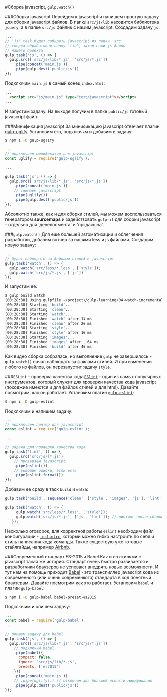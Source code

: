 #Сборка javascript, `gulp.watch()`

###Сборка javascript
Перейдем к javascript и напишем простую задачу для сборки javascript файлов. В папке `src/js/lib` находится библиотека `jquery`, а в папке `src/js` файлик с нашим javascript. Создадим задачу `js`:
```js
...
// 'js' task будет собирать javascript из папки 'src'
// сперва обрабатывая папку 'lib', затем наши js файлы
// нашего проекта
gulp.task('js', () => {
  gulp.src(['src/js/lib/*.js', 'src/js/*.js'])
    .pipe(concat('main.js'))
    .pipe(gulp.dest('public/js'))
});
```
Подключим `main.js` в самый конец `index.html`:
```html
...
  <script src="js/main.js" type="text/javascript"></script>
...
```
И запустим задачу. На выходе получим в папке `public/js` готовый javascript файл.

###Минификация javascript
За минификацию javascript отвечает плагин [gulp-uglify](https://www.npmjs.com/package/gulp-uglify).
Установим его, подключим и добавим в задачу:
```sh
$ npm i -D gulp-uglify
```

```js
...
// подключаем минификатор для javascript
const uglify = require('gulp-uglify');

...

gulp.task('js', () => {
  gulp.src(['src/js/lib/*.js', 'src/js/*.js'])
    .pipe(concat('main.js'))
    // сжимаем javascript
    .pipe(uglify())
    .pipe(gulp.dest('public/js'))
});
```
Абсолютно также, как и для сборки стилей, мы можем воспользоваться генератором **sourcemaps** и задействовать `gulp-if` для сборки javascript - отдельно для 'девелопмента' и 'продакшна'.

###`gulp.watch()`
Для еще большей автоматизации и облегчения разработки, добавим вотчер за нашими less и js файлами. Создадим новую задачу:
```js
...
// будет наблюдать за файлами стилей и javascript
gulp.task('watch', () => {
  gulp.watch('src/less/*.less', ['style']);
  gulp.watch('src/js/*.js', ['js']);
});
```
И запустим ее:
```sh
$ gulp build watch
[00:28:38] Using gulpfile ~/projects/gulp-learning/04-watch-incremental-build/gulpfile.js
[00:28:38] Starting 'build'...
[00:28:38] Starting 'clean'...
[00:28:38] Starting 'watch'...
[00:28:38] Finished 'watch' after 13 ms
[00:28:38] Finished 'clean' after 26 ms
[00:28:38] Starting 'style'...
[00:28:38] Finished 'style' after 16 ms
[00:28:38] Starting 'images'...
[00:28:38] Finished 'images' after 1.64 ms
[00:28:38] Finished 'build' after 46 ms
```
Как видно сборка собралась, но выполнение `gulp` не завершилось - `gulp.watch()` начал наблюдать за файлами стилей. И при изменении любого из файлов, он перезапустит задачу `style`.

###`ESLint` - проверка качества кода
[`ESlint`](http://eslint.org/) - один из самых популярных инструментов, который служит для проверки качества кода javascript (походжие имеются и для файлов стилей и для html). Давайте посмотрим, как он работает. Установим плагин [`gulp-eslint`](https://www.npmjs.com/package/gulp-eslint):
```sh
$ npm i -D gulp-eslint
```
Подключим и напишем задачу:
```js
...
// подключаем линтер для javascript
const eslint = require('gulp-eslint');

...

// задача для проверки качества кода
gulp.task('lint', () => {
  gulp.src('src/js/l*.js')
    // проверяем javascript
    .pipe(eslint())
    // выводим ошибки, если есть
    .pipe(eslint.format())
});
```
Добавим ее сразу в таск `build` и `watch`:
```js
gulp.task('build', sequence('clean', ['style', 'images', 'js'], 'lint', 'watch'));

gulp.task('watch', () => {
     gulp.watch('src/less/*.less', ['style']);
     gulp.watch('src/js/*.js', ['js', 'lint']); // линтинг после сборки js
   });
```
Несколько оговорок, для корректной работы `eslint` необходим файл конфигурации - [`.eslintrc`](http://eslint.org/docs/user-guide/configuring), который можно гибко настроить по себя и стиль написания кода команды. Также существую уже готовые стайлгайды, например [Airbnb](https://github.com/airbnb/javascript).

###Современный стандарт ES-2015 и Babel
 Как и со стилями с javascript такая же история. Стандарт очень быстро развивается и разработчики браузеров не успевают внедрять новые возможности. И тут нам на помощь приходит [Babel](https://babeljs.io/) - это транспиллер javascript кода из современного (или очень современного) стандарта в код понятный браузерам. Давайте посмотрим как это работает.
 Установим `babel` и плагин `gulp-babel`:
```sh
$ npm i -D gulp-babel babel-preset-es2015
```
Подключим и опишем задачу:
```js
...
const babel = require('gulp-babel');
...

// опишем задачу для babel
gulp.task('js', () => {
  gulp.src(['src/js/lib/*.js', 'src/js/*.js'])
    // подключим babel
    .pipe(babel({
      compact: false,
      ignore: 'src/js/lib/*.js',
      presets: ['es2015']
    }))
    .pipe(concat('main.js'))
    // .pipe(uglify()) // отключим для большей ясности минификацию
    .pipe(gulp.dest('public/js'))
});
```
